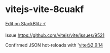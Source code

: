 # vitejs-vite-8cuakf

[Edit on StackBlitz ⚡️](https://stackblitz.com/edit/vitejs-vite-8cuakf)

Issue <https://github.com/vitejs/vite/issues/9521>

Confirmed JSON hot-reloads with 'vite@2.9.14
